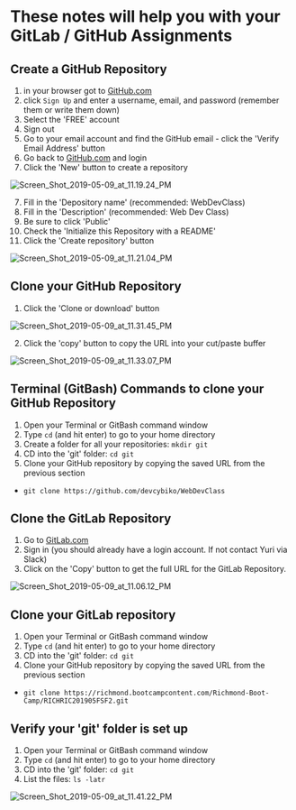 # These notes will help you with your GitLab / GitHub Assignments

## Create a GitHub Repository

1. in your browser got to [GitHub.com](http://github.com)
2. click `Sign Up` and enter a username, email, and password (remember them or write them down)
3. Select the 'FREE' account
3. Sign out
4. Go to your email account and find the GitHub email - click the 'Verify Email Address' button
5. Go back to [GitHub.com](https://github.com/) and login
6. Click the 'New' button to create a repository

![Screen_Shot_2019-05-09_at_11.19.24_PM](/uploads/97e7ad83f7764b78b7f77a33089b7656/Screen_Shot_2019-05-09_at_11.19.24_PM.png)

7. Fill in the 'Depository name' (recommended: WebDevClass)
8. Fill in the 'Description' (recommended: Web Dev Class)
9. Be sure to click 'Public'
10. Check the 'Initialize this Repository with a README'
11. Click the 'Create repository' button

![Screen_Shot_2019-05-09_at_11.21.04_PM](/uploads/e6d3207019a6f5c4da583bfa5da0c717/Screen_Shot_2019-05-09_at_11.21.04_PM.png)

## Clone your GitHub Repository

1. Click the 'Clone or download' button

![Screen_Shot_2019-05-09_at_11.31.45_PM](/uploads/45729b1ab64cf83d291f09ee2548d69c/Screen_Shot_2019-05-09_at_11.31.45_PM.png)

2. Click the 'copy' button to copy the URL into your cut/paste buffer

![Screen_Shot_2019-05-09_at_11.33.07_PM](/uploads/bbf6dd7cbb4ac3a7e09b399dc230c168/Screen_Shot_2019-05-09_at_11.33.07_PM.png)

## Terminal (GitBash) Commands to clone your GitHub Repository

1. Open your Terminal or GitBash command window
2. Type `cd` (and hit enter) to go to your home directory
3. Create a folder for all your repositories: `mkdir git`
4. CD into the 'git' folder: `cd git`
5. Clone your GitHub repository by copying the saved URL from the previous section
 - `git clone https://github.com/devcybiko/WebDevClass`

## Clone the GitLab Repository

1. Go to [GitLab.com](https://richmond.bootcampcontent.com/Richmond-Boot-Camp/RICHRIC201905FSF2)
2. Sign in (you should already have a login account. If not contact Yuri via Slack)
3. Click on the 'Copy' button to get the full URL for the GitLab Repository.

![Screen_Shot_2019-05-09_at_11.06.12_PM](/uploads/f373aded74c4246e3df77953b1ac2f61/Screen_Shot_2019-05-09_at_11.06.12_PM.png)


## Clone your GitLab repository

1. Open your Terminal or GitBash command window
2. Type `cd` (and hit enter) to go to your home directory
3. CD into the 'git' folder: `cd git`
4. Clone your GitHub repository by copying the saved URL from the previous section
 - `git clone https://richmond.bootcampcontent.com/Richmond-Boot-Camp/RICHRIC201905FSF2.git`

## Verify your 'git' folder is set up

1. Open your Terminal or GitBash command window
2. Type `cd` (and hit enter) to go to your home directory
3. CD into the 'git' folder: `cd git`
4. List the files: `ls -latr`

![Screen_Shot_2019-05-09_at_11.41.22_PM](/uploads/35832d7555f6ccc9343d69b46cd8c03a/Screen_Shot_2019-05-09_at_11.41.22_PM.png)
